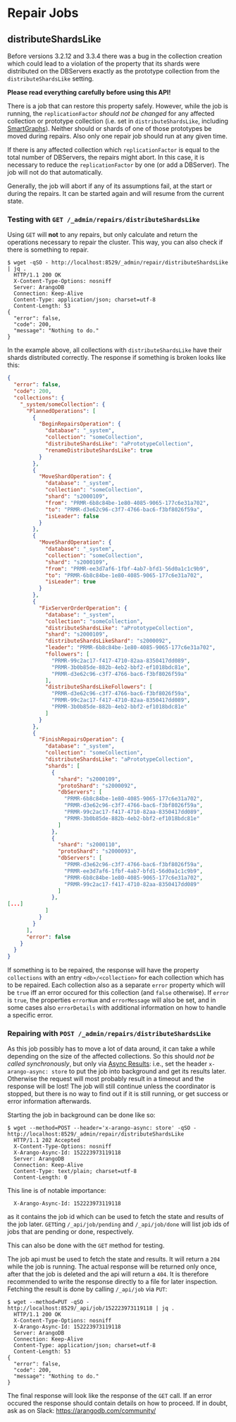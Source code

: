Repair Jobs
===========

distributeShardsLike
--------------------

Before versions 3.2.12 and 3.3.4 there was a bug in the collection creation
which could lead to a violation of the property that its shards were
distributed on the DBServers exactly as the prototype collection from the
`distributeShardsLike` setting.

**Please read everything carefully before using this API!** 

There is a job that can restore this property safely. However, while the
job is running, the `replicationFactor` *should not be changed* for any
affected collection or prototype collection (i.e. set in `distributeShardsLike`,
including [SmartGraphs](../../Manual/Graphs/SmartGraphs/)). Neither should
or shards of one of those prototypes be moved during repairs. Also only
one repair job should run at any given time.

If there is any affected collection which `replicationFactor` is equal to
the total number of DBServers, the repairs might abort. In this case, it is
necessary to reduce the `replicationFactor` by one (or add a DBServer). The
job will not do that automatically.

Generally, the job will abort if any of its assumptions fail, at the start
or during the repairs. It can be started again and will resume from the
current state.

### Testing with `GET /_admin/repairs/distributeShardsLike`

Using `GET` will **not** to any repairs, but only calculate and return
the operations necessary to repair the cluster. This way, you can also
check if there is something to repair.

```
$ wget -qSO - http://localhost:8529/_admin/repair/distributeShardsLike | jq .
  HTTP/1.1 200 OK
  X-Content-Type-Options: nosniff
  Server: ArangoDB
  Connection: Keep-Alive
  Content-Type: application/json; charset=utf-8
  Content-Length: 53
{
  "error": false,
  "code": 200,
  "message": "Nothing to do."
}
```

In the example above, all collections with `distributeShardsLike` have their
shards distributed correctly. The response if something is broken looks like
this:

```json
{
  "error": false,
  "code": 200,
  "collections": {
    "_system/someCollection": {
      "PlannedOperations": [
        {
          "BeginRepairsOperation": {
            "database": "_system",
            "collection": "someCollection",
            "distributeShardsLike": "aPrototypeCollection",
            "renameDistributeShardsLike": true
          }
        },
        {
          "MoveShardOperation": {
            "database": "_system",
            "collection": "someCollection",
            "shard": "s2000109",
            "from": "PRMR-6b8c84be-1e80-4085-9065-177c6e31a702",
            "to": "PRMR-d3e62c96-c3f7-4766-bac6-f3bf8026f59a",
            "isLeader": false
          }
        },
        {
          "MoveShardOperation": {
            "database": "_system",
            "collection": "someCollection",
            "shard": "s2000109",
            "from": "PRMR-ee3d7af6-1fbf-4ab7-bfd1-56d0a1c1c9b9",
            "to": "PRMR-6b8c84be-1e80-4085-9065-177c6e31a702",
            "isLeader": true
          }
        },
        {
          "FixServerOrderOperation": {
            "database": "_system",
            "collection": "someCollection",
            "distributeShardsLike": "aPrototypeCollection",
            "shard": "s2000109",
            "distributeShardsLikeShard": "s2000092",
            "leader": "PRMR-6b8c84be-1e80-4085-9065-177c6e31a702",
            "followers": [
              "PRMR-99c2ac17-f417-4710-82aa-8350417dd089",
              "PRMR-3b0b85de-882b-4eb2-bbf2-ef1018bdc81e",
              "PRMR-d3e62c96-c3f7-4766-bac6-f3bf8026f59a"
            ],
            "distributeShardsLikeFollowers": [
              "PRMR-d3e62c96-c3f7-4766-bac6-f3bf8026f59a",
              "PRMR-99c2ac17-f417-4710-82aa-8350417dd089",
              "PRMR-3b0b85de-882b-4eb2-bbf2-ef1018bdc81e"
            ]
          }
        },
        {
          "FinishRepairsOperation": {
            "database": "_system",
            "collection": "someCollection",
            "distributeShardsLike": "aPrototypeCollection",
            "shards": [
              {
                "shard": "s2000109",
                "protoShard": "s2000092",
                "dbServers": [
                  "PRMR-6b8c84be-1e80-4085-9065-177c6e31a702",
                  "PRMR-d3e62c96-c3f7-4766-bac6-f3bf8026f59a",
                  "PRMR-99c2ac17-f417-4710-82aa-8350417dd089",
                  "PRMR-3b0b85de-882b-4eb2-bbf2-ef1018bdc81e"
                ]
              },
              {
                "shard": "s2000110",
                "protoShard": "s2000093",
                "dbServers": [
                  "PRMR-d3e62c96-c3f7-4766-bac6-f3bf8026f59a",
                  "PRMR-ee3d7af6-1fbf-4ab7-bfd1-56d0a1c1c9b9",
                  "PRMR-6b8c84be-1e80-4085-9065-177c6e31a702",
                  "PRMR-99c2ac17-f417-4710-82aa-8350417dd089"
                ]
              },
[...]
            ]
          }
        }
      ],
      "error": false
    }
  }
}
```

If something is to be repaired, the response will have the property
`collections` with an entry `<db>/<collection>` for each collection which
has to be repaired. Each collection also as a separate `error` property
which will be `true` iff an error occured for this collection (and `false`
otherwise). If `error` is `true`, the properties `errorNum` and
`errorMessage` will also be set, and in some cases also `errorDetails`
with additional information on how to handle a specific error.

### Repairing with `POST /_admin/repairs/distributeShardsLike`

As this job possibly has to move a lot of data around, it can take a while
depending on the size of the affected collections. So this should *not
be called synchronously*, but only via
[Async Results](../../HTTP/AsyncResultsManagement): i.e., set the
header `x-arango-async: store` to put the job into background and get
its results later. Otherwise the request will most probably result in a
timeout and the response will be lost! The job will still continue unless
the coordinator is stopped, but there is no way to find out if it is
still running, or get success or error information afterwards.

Starting the job in background can be done like so:

```
$ wget --method=POST --header='x-arango-async: store' -qSO - http://localhost:8529/_admin/repair/distributeShardsLike 
  HTTP/1.1 202 Accepted
  X-Content-Type-Options: nosniff
  X-Arango-Async-Id: 152223973119118
  Server: ArangoDB
  Connection: Keep-Alive
  Content-Type: text/plain; charset=utf-8
  Content-Length: 0
```

This line is of notable importance:
```
  X-Arango-Async-Id: 152223973119118
```
as it contains the job id which can be used to fetch the state and results
of the job later. `GET`ting `/_api/job/pending` and `/_api/job/done` will list
job ids of jobs that are pending or done, respectively.

This can also be done with the `GET` method for testing.

The job api must be used to fetch the state and results. It will return
a `204` while the job is running. The actual response will be returned
only once, after that the job is deleted and the api will return a `404`.
It is therefore recommended to write the response directly to a file for
later inspection. Fetching the result is done by calling `/_api/job` via
`PUT`: 

```
$ wget --method=PUT -qSO - http://localhost:8529/_api/job/152223973119118 | jq .
  HTTP/1.1 200 OK
  X-Content-Type-Options: nosniff
  X-Arango-Async-Id: 152223973119118
  Server: ArangoDB
  Connection: Keep-Alive
  Content-Type: application/json; charset=utf-8
  Content-Length: 53
{
  "error": false,
  "code": 200,
  "message": "Nothing to do."
}
```

The final response will look like the response of the `GET` call.
If an error occured the response should contain details on how to proceed.
If in doubt, ask as on Slack: https://arangodb.com/community/
